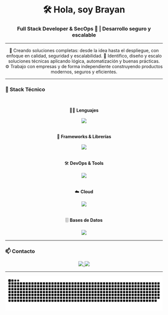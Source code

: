 <h1 align="center">🛠️ Hola, soy Brayan</h1>
<h3 align="center">Full Stack Developer & SecOps 🔐 | Desarrollo seguro y escalable</h3>

---

<div align="center">

🧠 Creando soluciones completas: desde la idea hasta el despliegue, con enfoque en calidad, seguridad y escalabilidad.
🚀 Identifico, diseño y escalo soluciones técnicas aplicando lógica, automatización y buenas prácticas.  
⚙️ Trabajo con empresas y de forma independiente construyendo productos modernos, seguros y eficientes.

</div>

---

### 🧰 Stack Técnico

<div align="center">

<br>

🧑‍💻 <strong>Lenguajes</strong><br><br>
<img src="https://skillicons.dev/icons?i=python,typescript,javascript,java,cs,bash" /><br><br>

🧱 <strong>Frameworks & Librerías</strong><br><br>
<img src="https://skillicons.dev/icons?i=angular,react,astro,nextjs,nestjs,fastapi,net,spring" /><br><br>

🛠️ <strong>DevOps & Tools</strong><br><br>
<img src="https://skillicons.dev/icons?i=docker,github,githubactions,git,terraform,linux,vercel,figma,notion" /><br><br>

☁️ <strong>Cloud</strong><br><br>
<img src="https://skillicons.dev/icons?i=azure,aws" /><br><br>

🗄️ <strong>Bases de Datos</strong><br><br>
<img src="https://skillicons.dev/icons?i=mysql,postgresql,sqlite,mongodb,dynamodb" />

</div>


---

### 📫 Contacto
<div align="center">
  <a href="https://www.linkedin.com/in/brayansstivens/" target="_blank">
    <img src="https://img.shields.io/badge/LinkedIn-Brayan%20Stivens-blue?logo=linkedin&style=for-the-badge" />
  </a>
  <a href="mailto:brayanstivens66@gmail.com">
    <img src="https://img.shields.io/badge/Email-brayanstivens66@gmail.com-D14836?logo=gmail&logoColor=white&style=for-the-badge" />
  </a>
</div>

---

<!-- Snake animation opcional (puede quitarse si no lo querés) -->
<picture>
  <source media="(prefers-color-scheme: dark)" srcset="https://raw.githubusercontent.com/Platane/snk/output/github-contribution-grid-snake-dark.svg" />
  <source media="(prefers-color-scheme: light)" srcset="https://raw.githubusercontent.com/Platane/snk/output/github-contribution-grid-snake.svg" />
  <img alt="snake-animation" src="https://raw.githubusercontent.com/Platane/snk/output/github-contribution-grid-snake.svg" />
</picture>
